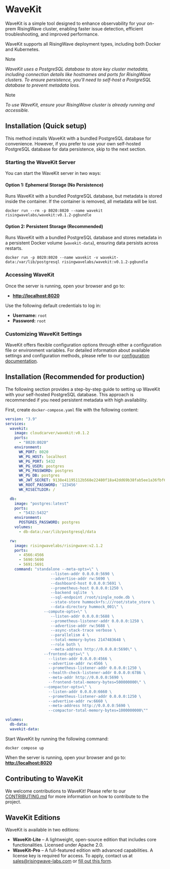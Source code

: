 # WaveKit

WaveKit is a simple tool designed to enhance observability for your on-prem RisingWave cluster, enabling faster issue detection, efficient troubleshooting, and improved performance.

WaveKit supports all RisingWave deployment types, including both Docker and Kubernetes.

> [!NOTE]
> _WaveKit uses a PostgreSQL database to store key cluster metadata, including connection details like hostnames and ports for RisingWave clusters. To ensure persistence, you’ll need to self-host a PostgreSQL database to prevent metadata loss._

> [!NOTE]
> _To use WaveKit, ensure your RisingWave cluster is already running and accessible._


## Installation (Quick setup)

This method installs WaveKit with a bundled PostgreSQL database for convenience. However, if you prefer to use your own self-hosted PostgreSQL database for data persistence, skip to the next section.  

### **Starting the WaveKit Server**

You can start the WaveKit server in two ways:  

#### **Option 1: Ephemeral Storage (No Persistence)**  
Runs WaveKit with a bundled PostgreSQL database, but metadata is stored inside the container. If the container is removed, all metadata will be lost.  

```shell
docker run --rm -p 8020:8020 --name wavekit risingwavelabs/wavekit:v0.1.2-pgbundle
```

#### **Option 2: Persistent Storage (Recommended)**  
Runs WaveKit with a bundled PostgreSQL database and stores metadata in a persistent Docker volume (`wavekit-data`), ensuring data persists across restarts.  

```shell
docker run -p 8020:8020 --name wavekit -v wavekit-data:/var/lib/postgresql risingwavelabs/wavekit:v0.1.2-pgbundle
```

### **Accessing WaveKit**  

Once the server is running, open your browser and go to:  

- **[http://localhost:8020](http://localhost:8020)**  

Use the following default credentials to log in:  
- **Username:** `root`  
- **Password:** `root`  


### Customizing WaveKit Settings

WaveKit offers flexible configuration options through either a configuration file or environment variables. For detailed information about available settings and configuration methods, please refer to our [configuration documentation](docs/config.md).

## Installation (Recommended for production)

The following section provides a step-by-step guide to setting up WaveKit with your self-hosted PostgreSQL database. This approach is recommended if you need persistent metadata with high availability.

First, create `docker-compose.yaml` file with the following content:

```yaml
version: "3.9"
services:
  wavekit:
    image: cloudcarver/wavekit:v0.1.2
    ports:
      - "8020:8020"
    environment:
      WK_PORT: 8020
      WK_PG_HOST: localhost
      WK_PG_PORT: 5432
      WK_PG_USER: postgres
      WK_PG_PASSWORD: postgres
      WK_PG_DB: postgres
      WK_JWT_SECRET: 9138e41195112b568e22480f18a42dd69b38fab5ee1a36fbf63d49b22097d22a
      WK_ROOT_PASSWORD: '123456'
      WK_RISECTLDIR: /

  db: 
    image: "postgres:latest"
    ports:
      - "5432:5432"
    environment:
      POSTGRES_PASSWORD: postgres
    volumes:
      - db-data:/var/lib/postgresql/data

  rw:
    image: risingwavelabs/risingwave:v2.1.2
    ports:
      - 4566:4566
      - 5690:5690
      - 5691:5691
    command: "standalone --meta-opts=\" \
                    --listen-addr 0.0.0.0:5690 \
                    --advertise-addr rw:5690 \
                    --dashboard-host 0.0.0.0:5691 \
                    --prometheus-host 0.0.0.0:1250 \
                    --backend sqlite  \
                    --sql-endpoint /root/single_node.db \
                    --state-store hummock+fs:///root/state_store \
                    --data-directory hummock_001\" \
                 --compute-opts=\" \
                    --listen-addr 0.0.0.0:5688 \
                    --prometheus-listener-addr 0.0.0.0:1250 \
                    --advertise-addr rw:5688 \
                    --async-stack-trace verbose \
                    --parallelism 4 \
                    --total-memory-bytes 2147483648 \
                    --role both \
                    --meta-address http://0.0.0.0:5690\" \
                 --frontend-opts=\" \
                   --listen-addr 0.0.0.0:4566 \
                   --advertise-addr rw:4566 \
                   --prometheus-listener-addr 0.0.0.0:1250 \
                   --health-check-listener-addr 0.0.0.0:6786 \
                   --meta-addr http://0.0.0.0:5690 \
                   --frontend-total-memory-bytes=500000000\" \
                 --compactor-opts=\" \
                   --listen-addr 0.0.0.0:6660 \
                   --prometheus-listener-addr 0.0.0.0:1250 \
                   --advertise-addr rw:6660 \
                   --meta-address http://0.0.0.0:5690 \
                   --compactor-total-memory-bytes=1000000000\""

volumes:
  db-data:
  wavekit-data:

```

Start WaveKit by running the following command:

```shell
docker compose up
```

When the server is running, open your browser and go to: **[http://localhost:8020](http://localhost:8020)**  


## Contributing to WaveKit

We welcome contributions to WaveKit! Please refer to our [CONTRIBUTING.md](CONTRIBUTING.md) for more information on how to contribute to the project.


## WaveKit Editions

WaveKit is available in two editions:  

- **WaveKit-Lite** – A lightweight, open-source edition that includes core functionalities. Licensed under Apache 2.0.  
- **WaveKit-Pro** – A full-featured edition with advanced capabilities. A license key is required for access. To apply, contact us at [sales@risingwave-labs.com](mailto:sales@risingwave-labs.com) or [fill out this form](https://cloud.risingwave.com/auth/license_key/).

